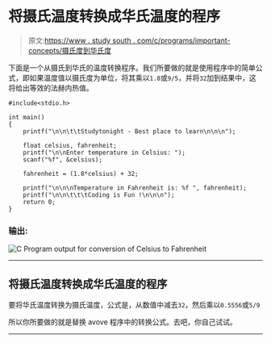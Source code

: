 # 将摄氏温度转换成华氏温度的程序

> 原文:[https://www . study south . com/c/programs/important-concepts/摄氏度到华氏度](https://www.studytonight.com/c/programs/important-concepts/celsius-to-fahrenheit)

下面是一个从摄氏到华氏的温度转换程序。我们所要做的就是使用程序中的简单公式，即如果温度值以摄氏度为单位，将其乘以`1.8`或`9/5`，并将`32`加到结果中，这将给出等效的法赫内热值。

```
#include<stdio.h>

int main()
{
    printf("\n\n\t\tStudytonight - Best place to learn\n\n\n");

    float celsius, fahrenheit;
    printf("\n\nEnter temperature in Celsius: ");
    scanf("%f", &celsius);

    fahrenheit = (1.8*celsius) + 32;

    printf("\n\n\nTemperature in Fahrenheit is: %f ", fahrenheit);
    printf("\n\n\t\t\tCoding is Fun !\n\n\n");
    return 0;
}
```

### 输出:

![C Program output for conversion of Celsius to Fahrenheit](../Images/88197b159c12a333018af8b679397419.png)

* * *

## 将摄氏温度转换成华氏温度的程序

要将华氏温度转换为摄氏温度，公式是，从数值中减去`32`，然后乘以`0.5556`或`5/9`

所以你所要做的就是替换 avove 程序中的转换公式。去吧，你自己试试。

* * *
